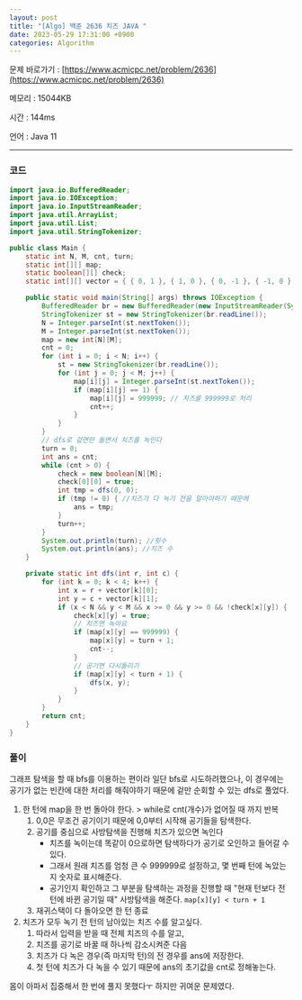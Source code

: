 ```yaml
---
layout: post
title: "[Algo] 백준 2636 치즈 JAVA "
date: 2023-05-29 17:31:00 +0900
categories: Algorithm
---
```


문제 바로가기 : [https://www.acmicpc.net/problem/2636](https://www.acmicpc.net/problem/2636)

메모리 : 15044KB

시간 : 144ms

언어 : Java 11

---

### 코드

```java
import java.io.BufferedReader;
import java.io.IOException;
import java.io.InputStreamReader;
import java.util.ArrayList;
import java.util.List;
import java.util.StringTokenizer;

public class Main {
    static int N, M, cnt, turn;
    static int[][] map;
    static boolean[][] check;
    static int[][] vector = { { 0, 1 }, { 1, 0 }, { 0, -1 }, { -1, 0 } };

    public static void main(String[] args) throws IOException {
        BufferedReader br = new BufferedReader(new InputStreamReader(System.in));
        StringTokenizer st = new StringTokenizer(br.readLine());
        N = Integer.parseInt(st.nextToken());
        M = Integer.parseInt(st.nextToken());
        map = new int[N][M];
        cnt = 0;
        for (int i = 0; i < N; i++) {
            st = new StringTokenizer(br.readLine());
            for (int j = 0; j < M; j++) {
                map[i][j] = Integer.parseInt(st.nextToken());
                if (map[i][j] == 1) {
                    map[i][j] = 999999; // 치즈를 999999로 처리
                    cnt++;
                }
            }
        }
        // dfs로 겉면만 돌면서 치즈를 녹인다
        turn = 0;
        int ans = cnt;
        while (cnt > 0) {
            check = new boolean[N][M];
            check[0][0] = true;
            int tmp = dfs(0, 0);
            if (tmp != 0) { //치즈가 다 녹기 전을 알아야하기 때문에
                ans = tmp;
            }
            turn++;
        }
        System.out.println(turn); //횟수
        System.out.println(ans); //치즈 수
    }

    private static int dfs(int r, int c) {
        for (int k = 0; k < 4; k++) {
            int x = r + vector[k][0];
            int y = c + vector[k][1];
            if (x < N && y < M && x >= 0 && y >= 0 && !check[x][y]) {
                check[x][y] = true;
                // 치즈면 녹아요
                if (map[x][y] == 999999) {
                    map[x][y] = turn + 1;
                    cnt--;
                }
                // 공기면 다시돌리기
                if (map[x][y] < turn + 1) {
                    dfs(x, y);
                }
            }
        }
        return cnt;
    }
}
```

### 풀이

그래프 탐색을 할 때 bfs를 이용하는 편이라 일단 bfs로 시도하려했으나, 이 경우에는 공기가 없는 빈칸에 대한 처리를 해줘야하기 때문에 겉만 순회할 수 있는 dfs로 풀었다.

1. 한 턴에 map을 한 번 돌아야 한다. > while로 cnt(개수)가 없어질 때 까지 반복
   1. 0,0은 무조건 공기이기 때문에 0,0부터 시작해 공기들을 탐색한다.
   2. 공기를 중심으로 사방탐색을 진행해 치즈가 있으면 녹인다
      - 치즈를 녹이는데 똑같이 0으로하면 탐색하다가 공기로 오인하고 들어갈 수 있다.
      - 그래서 원래 치즈를 엄청 큰 수 999999로 설정하고, 몇 번째 턴에 녹았는지 숫자로 표시해준다.
      - 공기인지 확인하고 그 부분을 탐색하는 과정을 진행할 때 "현재 턴보다 전 턴에 바뀐 공기일 때" 사방탐색을 해준다. `map[x][y] < turn + 1`
   3. 재귀스택이 다 돌아오면 한 턴 종료
2. 치즈가 모두 녹기 전 턴의 남아있는 치즈 수를 알고싶다.
   1. 따라서 입력을 받을 때 전체 치즈의 수를 알고,
   2. 치즈를 공기로 바꿀 때 하나씩 감소시켜준 다음
   3. 치즈가 다 녹은 경우(즉 마지막 턴)의 전 경우를 ans에 저장한다.
   4. 첫 턴에 치즈가 다 녹을 수 있기 때문에 ans의 초기값을 cnt로 정해놓는다.

몸이 아파서 집중해서 한 번에 풀지 못했다ㅜ 하지만 귀여운 문제였다.
